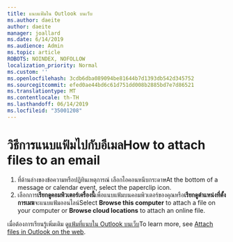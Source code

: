 ```yaml
---
title: แนบแฟ้มใน Outlook บนเว็บ
ms.author: daeite
author: daeite
manager: joallard
ms.date: 6/14/2019
ms.audience: Admin
ms.topic: article
ROBOTS: NOINDEX, NOFOLLOW
localization_priority: Normal
ms.custom: ''
ms.openlocfilehash: 3cdb6dba089094be81644b7d1393db542d345752
ms.sourcegitcommit: efed0ae44bd6c61d751dd008b2885bd7e7d86521
ms.translationtype: MT
ms.contentlocale: th-TH
ms.lasthandoff: 06/14/2019
ms.locfileid: "35001208"
---
```

# <a name="how-to-attach-files-to-an-email"></a><span data-ttu-id="72940-102">วิธีการแนบแฟ้มไปกับอีเมล</span><span class="sxs-lookup"><span data-stu-id="72940-102">How to attach files to an email</span></span>

1. <span data-ttu-id="72940-103">ที่ด้านล่างของข้อความหรือปฏิทินเหตุการณ์ เลือกไอคอนหนีบกระดาษ</span><span class="sxs-lookup"><span data-stu-id="72940-103">At the bottom of a message or calendar event, select the paperclip icon.</span></span>
1. <span data-ttu-id="72940-104">เลือกการ**เรียกดูคอมพิวเตอร์เครื่องนี้**เพื่อแนบแฟ้มบนคอมพิวเตอร์ของคุณหรือ**เรียกดูตำแหน่งที่ตั้งการเมฆ**จะแนบแฟ้มออนไลน์</span><span class="sxs-lookup"><span data-stu-id="72940-104">Select **Browse this computer** to attach a file on your computer or **Browse cloud locations** to attach an online file.</span></span>

<span data-ttu-id="72940-105">เมื่อต้องการเรียนรู้เพิ่มเติม ดู[แฟ้มที่แนบใน Outlook บนเว็บ](https://support.office.com/article/48b8dca1-7a76-43ce-97d1-e1cf73893f55)</span><span class="sxs-lookup"><span data-stu-id="72940-105">To learn more, see [Attach files in Outlook on the web](https://support.office.com/article/48b8dca1-7a76-43ce-97d1-e1cf73893f55).</span></span>